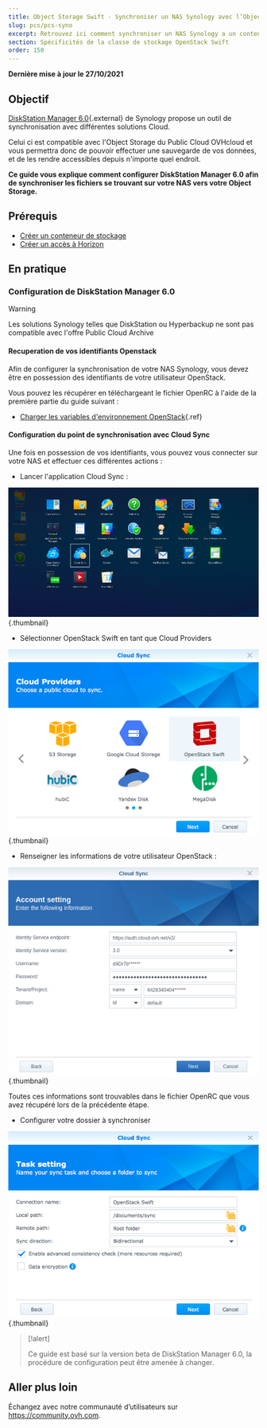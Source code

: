 ```yaml
---
title: Object Storage Swift - Synchroniser un NAS Synology avec l’Object Storage
slug: pcs/pcs-syno
excerpt: Retrouvez ici comment synchroniser un NAS Synology a un conteneur.
section: Spécificités de la classe de stockage OpenStack Swift
order: 150
---
```


**Dernière mise à jour le 27/10/2021**

## Objectif

[DiskStation Manager 6.0](https://www.synology.com/en-global/dsm/6.0beta){.external} de Synology propose un outil de synchronisation avec différentes solutions Cloud.

Celui ci est compatible avec l'Object Storage du Public Cloud OVHcloud et vous permettra donc de pouvoir effectuer une sauvegarde de vos données, et de les rendre accessibles depuis n'importe quel endroit.

**Ce guide vous explique comment configurer DiskStation Manager 6.0 afin de synchroniser les fichiers se trouvant sur votre NAS vers votre Object Storage.**


## Prérequis

- [Créer un conteneur de stockage](https://docs.ovh.com/ca/fr/storage/pcs/creation-de-conteneur/)
- [Créer un accès à Horizon](https://docs.ovh.com/fr/public-cloud/creation-et-suppression-dun-utilisateur-openstack/#creation-dun-utilisateur-openstack)

## En pratique

### Configuration de DiskStation Manager 6.0

> [!warning]
>
> Les solutions Synology telles que DiskStation ou Hyperbackup ne sont pas compatible avec l'offre Public Cloud Archive
>

#### Recuperation de vos identifiants Openstack

Afin de configurer la synchronisation de votre NAS Synology, vous devez être en possession des identifiants de votre utilisateur OpenStack.

Vous pouvez les récupérer en téléchargeant le fichier OpenRC à l'aide de la première partie du guide suivant :

- [Charger les variables d'environnement OpenStack](https://docs.ovh.com/ca/fr/public-cloud/charger-les-variables-denvironnement-openstack/#recuperation-des-variables_1){.ref}

#### Configuration du point de synchronisation avec Cloud Sync

Une fois en possession de vos identifiants, vous pouvez vous connecter sur votre NAS et effectuer ces différentes actions :

- Lancer l'application Cloud Sync :

![public-cloud](images/3791.png){.thumbnail}

- Sélectionner OpenStack Swift en tant que Cloud Providers

![public-cloud](images/3788.png){.thumbnail}

- Renseigner les informations de votre utilisateur OpenStack :

![public-cloud](images/3792.png){.thumbnail}

Toutes ces informations sont trouvables dans le fichier OpenRC que vous avez récupéré lors de la précédente étape.

- Configurer votre dossier à synchroniser

![public-cloud](images/3790.png){.thumbnail}

> [!alert]
>
> Ce guide est basé sur la version beta de DiskStation Manager 6.0, la procédure de configuration peut être amenée à changer.
>

## Aller plus loin

Échangez avec notre communauté d’utilisateurs sur <https://community.ovh.com>.
